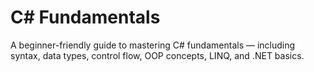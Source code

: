# C# Fundamentals

A beginner-friendly guide to mastering C# fundamentals — including syntax, data types, control flow, OOP concepts, LINQ, and .NET basics.
